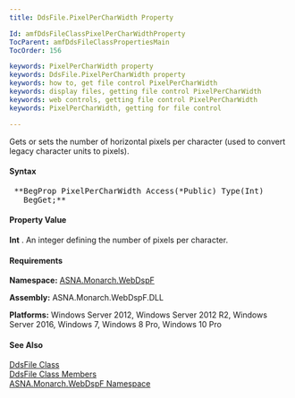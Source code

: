```yaml
---
title: DdsFile.PixelPerCharWidth Property

Id: amfDdsFileClassPixelPerCharWidthProperty
TocParent: amfDdsFileClassPropertiesMain
TocOrder: 156

keywords: PixelPerCharWidth property
keywords: DdsFile.PixelPerCharWidth property
keywords: how to, get file control PixelPerCharWidth
keywords: display files, getting file control PixelPerCharWidth
keywords: web controls, getting file control PixelPerCharWidth
keywords: PixelPerCharWidth, getting for file control

---
```


Gets or sets the number of horizontal pixels per character (used to convert legacy character units to pixels).

#### Syntax
<pre class="prettyprint"> **BegProp PixelPerCharWidth Access(*Public) Type(Int)
   BegGet;** </pre>

#### Property Value
**Int** . An integer defining the number of pixels per character.

#### Requirements
**Namespace:** [ASNA.Monarch.WebDspF](amfWebDspFNamespace.html)

**Assembly:** ASNA.Monarch.WebDspF.DLL

**Platforms:** Windows Server 2012, Windows Server 2012 R2, Windows Server 2016, Windows 7, Windows 8 Pro, Windows 10 Pro

#### See Also
[DdsFile Class](amfDdsFileClass.html) <br clear="none" /> [DdsFile Class Members](amfDdsFileClassMembers.html) <br clear="none" /> [ ASNA.Monarch.WebDspF Namespace](amfWebDspFNamespace.html) 
